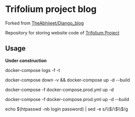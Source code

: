 # Trifolium project blog

Forked from [TheAbhijeet/Django_blog](https://github.com/TheAbhijeet/Django_blog)

Repository for storing website code of [Trifolium Project](https://trifolium-project.com/)

## Usage

**Under construction**

docker-compose logs -f -t

docker-compose down -v && docker-compose up -d --build

docker-compose -f docker-compose.prod.yml up -d 


docker-compose -f docker-compose.prod.yml up -d --build

echo $(htpasswd -nb login password) | sed -e s/\\$/\\$\\$/g